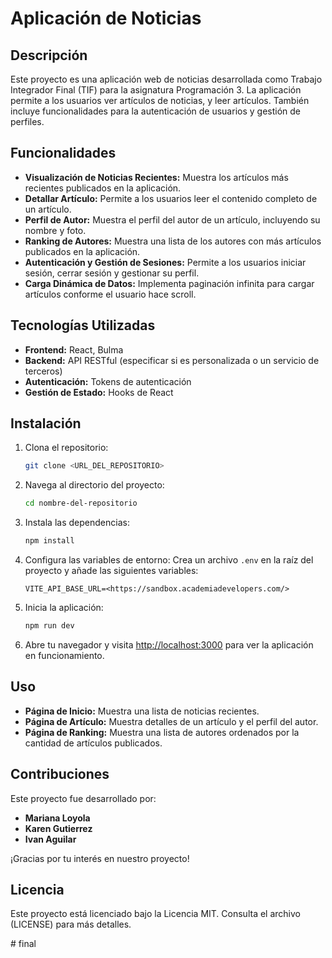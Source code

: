 # Aplicación de Noticias

## Descripción

Este proyecto es una aplicación web de noticias desarrollada como Trabajo Integrador Final (TIF) para la asignatura Programación 3. La aplicación permite a los usuarios ver artículos de noticias, y leer artículos. También incluye funcionalidades para la autenticación de usuarios y gestión de perfiles.

## Funcionalidades

- **Visualización de Noticias Recientes:** Muestra los artículos más recientes publicados en la aplicación.
- **Detallar Artículo:** Permite a los usuarios leer el contenido completo de un artículo.
- **Perfil de Autor:** Muestra el perfil del autor de un artículo, incluyendo su nombre y foto.
- **Ranking de Autores:** Muestra una lista de los autores con más artículos publicados en la aplicación.
- **Autenticación y Gestión de Sesiones:** Permite a los usuarios iniciar sesión, cerrar sesión y gestionar su perfil.
- **Carga Dinámica de Datos:** Implementa paginación infinita para cargar artículos conforme el usuario hace scroll.

## Tecnologías Utilizadas

- **Frontend:** React, Bulma
- **Backend:** API RESTful (especificar si es personalizada o un servicio de terceros)
- **Autenticación:** Tokens de autenticación
- **Gestión de Estado:** Hooks de React

## Instalación

1. Clona el repositorio:
    ```bash
    git clone <URL_DEL_REPOSITORIO>
    ```

2. Navega al directorio del proyecto:
    ```bash
    cd nombre-del-repositorio
    ```

3. Instala las dependencias:
    ```bash
    npm install
    ```

4. Configura las variables de entorno:
    Crea un archivo `.env` en la raíz del proyecto y añade las siguientes variables:
    ```
    VITE_API_BASE_URL=<https://sandbox.academiadevelopers.com/>
    ```

5. Inicia la aplicación:
    ```bash
    npm run dev
    ```

6. Abre tu navegador y visita [http://localhost:3000](http://localhost:3000) para ver la aplicación en funcionamiento.

## Uso

- **Página de Inicio:** Muestra una lista de noticias recientes.
- **Página de Artículo:** Muestra detalles de un artículo y el perfil del autor.
- **Página de Ranking:** Muestra una lista de autores ordenados por la cantidad de artículos publicados.

## Contribuciones

Este proyecto fue desarrollado por:

- **Mariana Loyola**
- **Karen Gutierrez**
- **Ivan Aguilar**

¡Gracias por tu interés en nuestro proyecto!

## Licencia

Este proyecto está licenciado bajo la Licencia MIT. Consulta el archivo (LICENSE) para más detalles.





#   f i n a l  
 